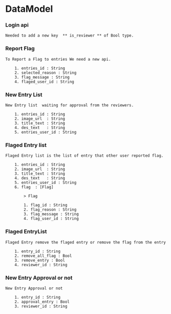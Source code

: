 #  DataModel

### Login api
    
    Needed to add a new key  ** is_reviewer ** of Bool type.

### Report Flag

    To Report a Flag to entries We need a new api.

        1. entries_id : String
        2. selected_reason : String
        3. flag_message : String
        4. flaged_user_id : String

### New Entry List

    New Entry list  waiting for approval from the reviewers.

        1. entries_id : String
        2. image_url  : String
        3. title_text : String
        4. des_text   : String
        5. entries_user_id : String

### Flaged Entry list 

    Flaged Entry list is the list of entry that other user reported flag.

        1. entries_id : String
        2. image_url  : String
        3. title_text : String
        4. des_text   : String
        5. entries_user_id : String
        6. flag  : [Flag]
        
            > Flag

            1. flag_id : String
            2. flag_reason : String
            3. flag_message : String
            4. flag_user_id : String

###  Flaged EntryList 

    Flaged Entry remove the flaged entry or remove the flag from the entry

        1. entry_id : String
        2. remove_all_flag : Bool
        3. remove_entry : Bool
        4. reviewer_id : String

### New Entry Approval or not

    New Entry Approval or not 

        1. entry_id : String
        2. approval_entry : Bool
        3. reviewer_id : String